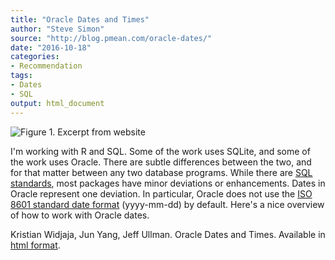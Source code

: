 ```yaml
---
title: "Oracle Dates and Times"
author: "Steve Simon"
source: "http://blog.pmean.com/oracle-dates/"
date: "2016-10-18"
categories:
- Recommendation
tags:
- Dates
- SQL
output: html_document
---
```


![Figure 1. Excerpt from website](http://www.pmean.com/new-images/16/oracle-dates01.png)

<div class="notes">

I'm working with R and SQL. Some of the work uses SQLite, and some of the work uses Oracle. There are subtle differences between the two, and for that matter between any two database programs. While there are [SQL standards][wik1], most packages have minor deviations or enhancements. Dates in Oracle represent one deviation. In particular, Oracle does not use the [ISO 8601 standard date format][xkcd1] (yyyy-mm-dd) by default. Here's a nice overview of how to work with Oracle dates.

Kristian Widjaja, Jun Yang, Jeff Ullman. Oracle Dates and Times. Available in [html format][widj1]. 

[widj1]: http://infolab.stanford.edu/~ullman/fcdb/oracle/or-time.html
[wik1]: https://en.wikipedia.org/wiki/SQL#Interoperability_and_standardization
[xkcd1]: https://xkcd.com/1179/

</div>

